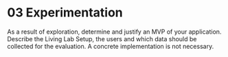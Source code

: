 # 03 Experimentation
As a result of exploration, determine and justify an MVP of your application. Describe the Living Lab Setup, the users and which data should be collected for the evaluation. A concrete implementation is not necessary.
